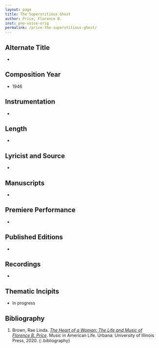 ```yaml
---
layout: page
title: The Superstitious Ghost
author: Price, Florence B.
inst: pno-voice-orig
permalink: /price-the-superstitious-ghost/
---
```


## Alternate Title
- 

## Composition Year
- 1946

## Instrumentation
- 

## Length
- 

## Lyricist and Source
- 

## Manuscripts
- 

## Premiere Performance
- 

## Published Editions
- 

## Recordings
- 

## Thematic Incipits
- In progress

## Bibliography
1. Brown, Rae Linda. <a href="https://www.worldcat.org/title/1122800180" target="_blank">*The Heart of a Woman: The Life and Music of Florence B. Price*</a>. Music in American Life. Urbana: University of Illinois Press, 2020.
{:.bibliography}